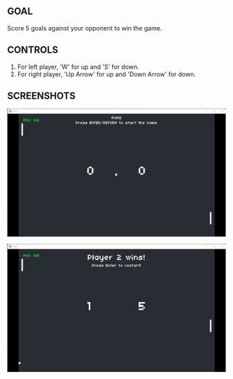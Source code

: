 ## GOAL
  Score 5 goals against your opponent to win the game.

## CONTROLS
1. For left player, 'W' for up and 'S' for down.
2. For right player, 'Up Arrow' for up and 'Down Arrow' for down.

## SCREENSHOTS
![Start Scene](https://raw.githubusercontent.com/pranaysj/PONG/main/Screenshots/start_game_ss.jpg)

![Win Scene](https://raw.githubusercontent.com/pranaysj/PONG/main/Screenshots/end_game_ss.jpg)

